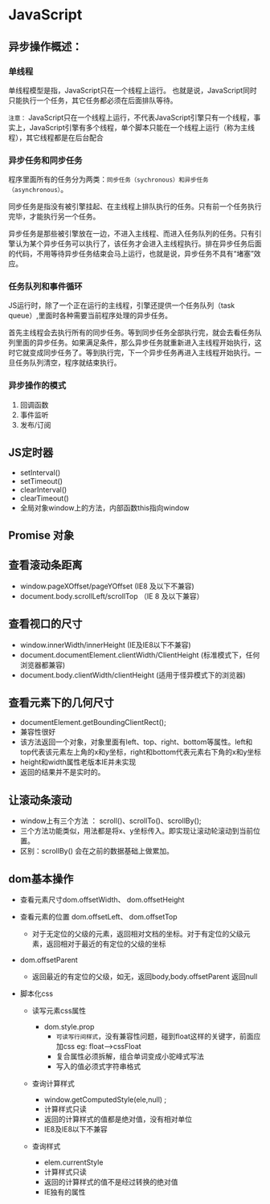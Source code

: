 # JavaScript

## 异步操作概述：

### 单线程

单线程模型是指，JavaScript只在一个线程上运行。 也就是说，JavaScript同时只能执行一个任务，其它任务都必须在后面排队等待。

`注意：` JavaScript只在一个线程上运行，不代表JavaScript引擎只有一个线程，事实上，JavaScript引擎有多个线程，单个脚本只能在一个线程上运行（称为主线程），其它线程都是在后台配合

### 异步任务和同步任务

程序里面所有的任务分为两类：`同步任务（sychronous）和异步任务（asynchronous）`。

同步任务是指没有被引擎挂起、在主线程上排队执行的任务。只有前一个任务执行完毕，才能执行另一个任务。

异步任务是那些被引擎放在一边，不进入主线程、而进入任务队列的任务。只有引擎认为某个异步任务可以执行了，该任务才会进入主线程执行。排在异步任务后面的代码，不用等待异步任务结束会马上运行，也就是说，异步任务不具有“堵塞”效应。

### 任务队列和事件循环

JS运行时，除了一个正在运行的主线程，引擎还提供一个任务队列（task queue）,里面时各种需要当前程序处理的异步任务。

首先主线程会去执行所有的同步任务。等到同步任务全部执行完，就会去看任务队列里面的异步任务。如果满足条件，那么异步任务就重新进入主线程开始执行，这时它就变成同步任务了。等到执行完，下一个异步任务再进入主线程开始执行。一旦任务队列清空，程序就结束执行。

### 异步操作的模式

1. 回调函数
2. 事件监听
3. 发布/订阅

## JS定时器

- setInterval()
- setTimeout()
- clearInterval()
- clearTimeout()
- 全局对象window上的方法，内部函数this指向window

## Promise 对象



## 查看滚动条距离

- window.pageXOffset/pageYOffset (IE8 及以下不兼容)
- document.body.scrollLeft/scrollTop （IE 8 及以下兼容）


## 查看视口的尺寸
- window.innerWidth/innerHeight (IE及IE8以下不兼容)
- document.documentElement.clientWidth/ClientHeight (标准模式下，任何浏览器都兼容)
- document.body.clientWidth/clientHeight (适用于怪异模式下的浏览器)

## 查看元素下的几何尺寸

- documentElement.getBoundingClientRect();
- 兼容性很好
- 该方法返回一个对象，对象里面有left、top、right、bottom等属性。left和top代表该元素左上角的x和y坐标，right和bottom代表元素右下角的x和y坐标
- height和width属性老版本IE并未实现
- 返回的结果并不是实时的。

## 让滚动条滚动

- window上有三个方法 ： scroll()、scrollTo()、scrollBy();
- 三个方法功能类似，用法都是将x、y坐标传入。即实现让滚动轮滚动到当前位置。
- 区别：scrollBy() 会在之前的数据基础上做累加。


## dom基本操作
- 查看元素尺寸dom.offsetWidth、 dom.offsetHeight
- 查看元素的位置 dom.offsetLeft、 dom.offsetTop
  - 对于无定位的父级的元素，返回相对文档的坐标。对于有定位的父级元素，返回相对于最近的有定位的父级的坐标

- dom.offsetParent 
  - 返回最近的有定位的父级，如无，返回body,body.offsetParent 返回null
- 脚本化css
  - 读写元素css属性
    - dom.style.prop
      - `可读写行间样式`，没有兼容性问题，碰到float这样的关键字，前面应加css    eg: float-->cssFloat
      - 复合属性必须拆解，组合单词变成小驼峰式写法
      - 写入的值必须式字符串格式

  - 查询计算样式
    - window.getComputedStyle(ele,null)  ;
    - 计算样式只读
    - 返回的计算样式的值都是绝对值，没有相对单位
    - IE8及IE8以下不兼容

  - 查询样式
    - elem.currentStyle
    - 计算样式只读
    - 返回的计算样式的值不是经过转换的绝对值
    - IE独有的属性



